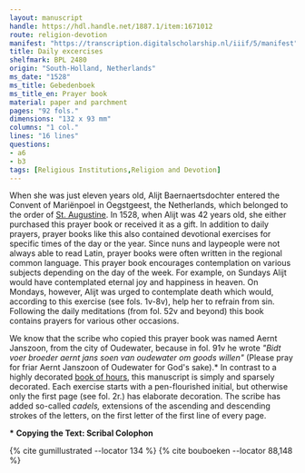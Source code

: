 ```yaml
---
layout: manuscript
handle: https://hdl.handle.net/1887.1/item:1671012
route: religion-devotion
manifest: "https://transcription.digitalscholarship.nl/iiif/5/manifest"
title: Daily excercises
shelfmark: BPL 2480
origin: "South-Holland, Netherlands"
ms_date: "1528"
ms_title: Gebedenboek 
ms_title_en: Prayer book
material: paper and parchment
pages: "92 fols."
dimensions: "132 x 93 mm"
columns: "1 col."
lines: "16 lines"
questions:
- a6
- b3
tags: [Religious Institutions,Religion and Devotion]
---
```


When she was just eleven years old, Alijt Baernaertsdochter entered the
Convent of Mariënpoel in Oegstgeest, the Netherlands, which belonged to
the order of [St. Augustine](https://en.wikipedia.org/wiki/Augustinians). In 1528, when
Alijt was 42 years old, she either purchased this prayer book or
received it as a gift. In addition to daily prayers, prayer books like
this also contained devotional exercises for specific times of the day
or the year. Since nuns and laypeople were not always able to read
Latin, prayer books were often written in the regional common language.
This prayer book encourages contemplation on various subjects depending
on the day of the week. For example, on Sundays Alijt would have
contemplated eternal joy and happiness in heaven. On Mondays, however,
Alijt was urged to contemplate death which would, according to this
exercise (see fols. 1v-8v), help her to refrain from sin. Following the
daily meditations (from fol. 52v and beyond) this book contains prayers
for various other occasions.

We know that the scribe who copied this prayer book was named Aernt
Janszoon, from the city of Oudewater, because in fol. 91v he wrote
*"Bidt voer broeder aernt jans soen van oudewater om goods willen"*
(Please pray for friar Aernt Janszoon of Oudewater for God's sake).\* In
contrast to a highly decorated [book of hours](https://en.wikipedia.org/wiki/Book_of_hours), this manuscript is
simply and sparsely decorated. Each exercise starts with a
pen-flourished initial, but otherwise only the first page (see fol. 2r.)
has elaborate decoration. The scribe has added so-called *cadels,*
extensions of the ascending and descending strokes of the letters, on
the first letter of the first line of every page.

**\*** **Copying the Text: Scribal Colophon**

{% cite gumillustrated --locator 134 %}
{% cite bouboeken --locator 88,148 %}